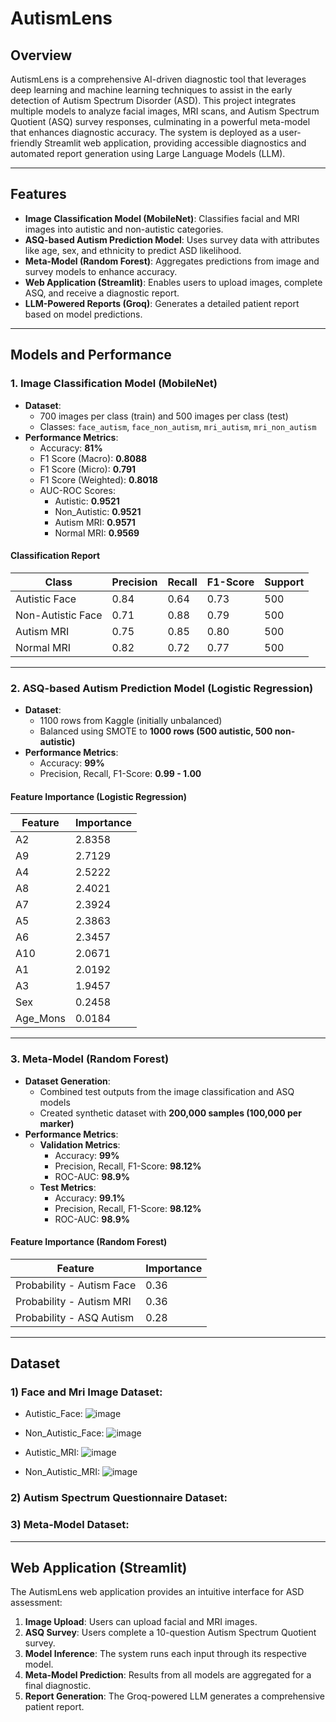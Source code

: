 # AutismLens

## Overview
AutismLens is a comprehensive AI-driven diagnostic tool that leverages deep learning and machine learning techniques to assist in the early detection of Autism Spectrum Disorder (ASD). This project integrates multiple models to analyze facial images, MRI scans, and Autism Spectrum Quotient (ASQ) survey responses, culminating in a powerful meta-model that enhances diagnostic accuracy. The system is deployed as a user-friendly Streamlit web application, providing accessible diagnostics and automated report generation using Large Language Models (LLM).

--- 

## Features
- **Image Classification Model (MobileNet)**: Classifies facial and MRI images into autistic and non-autistic categories.
- **ASQ-based Autism Prediction Model**: Uses survey data with attributes like age, sex, and ethnicity to predict ASD likelihood.
- **Meta-Model (Random Forest)**: Aggregates predictions from image and survey models to enhance accuracy.
- **Web Application (Streamlit)**: Enables users to upload images, complete ASQ, and receive a diagnostic report.
- **LLM-Powered Reports (Groq)**: Generates a detailed patient report based on model predictions.

---

## Models and Performance

### 1. **Image Classification Model (MobileNet)**
- **Dataset**:
  - 700 images per class (train) and 500 images per class (test)
  - Classes: `face_autism`, `face_non_autism`, `mri_autism`, `mri_non_autism`
- **Performance Metrics**:
  - Accuracy: **81%**
  - F1 Score (Macro): **0.8088**
  - F1 Score (Micro): **0.791**
  - F1 Score (Weighted): **0.8018**
  - AUC-ROC Scores:
    - Autistic: **0.9521**
    - Non_Autistic: **0.9521**
    - Autism MRI: **0.9571**
    - Normal MRI: **0.9569**

#### Classification Report
| Class | Precision | Recall | F1-Score | Support |
|---|---|---|---|---|
| Autistic Face | 0.84 | 0.64 | 0.73 | 500 |
| Non-Autistic Face | 0.71 | 0.88 | 0.79 | 500 |
| Autism MRI | 0.75 | 0.85 | 0.80 | 500 |
| Normal MRI | 0.82 | 0.72 | 0.77 | 500 |

---

### 2. **ASQ-based Autism Prediction Model (Logistic Regression)**
- **Dataset**:
  - 1100 rows from Kaggle (initially unbalanced)
  - Balanced using SMOTE to **1000 rows (500 autistic, 500 non-autistic)**
- **Performance Metrics**:
  - Accuracy: **99%**
  - Precision, Recall, F1-Score: **0.99 - 1.00**

#### Feature Importance (Logistic Regression)
| Feature | Importance |
|---|---|
| A2 | 2.8358 |
| A9 | 2.7129 |
| A4 | 2.5222 |
| A8 | 2.4021 |
| A7 | 2.3924 |
| A5 | 2.3863 |
| A6 | 2.3457 |
| A10 | 2.0671 |
| A1 | 2.0192 |
| A3 | 1.9457 |
| Sex | 0.2458 |
| Age_Mons | 0.0184 |

---

### 3. **Meta-Model (Random Forest)**
- **Dataset Generation**:
  - Combined test outputs from the image classification and ASQ models
  - Created synthetic dataset with **200,000 samples (100,000 per marker)**
- **Performance Metrics**:
  - **Validation Metrics**:
    - Accuracy: **99%**
    - Precision, Recall, F1-Score: **98.12%**
    - ROC-AUC: **98.9%**
  - **Test Metrics**:
    - Accuracy: **99.1%**
    - Precision, Recall, F1-Score: **98.12%**
    - ROC-AUC: **98.9%**

#### Feature Importance (Random Forest)
| Feature | Importance |
|---|---|
| Probability - Autism Face | 0.36 |
| Probability - Autism MRI | 0.36 |
| Probability - ASQ Autism | 0.28 |

---

## Dataset

### 1) Face and Mri Image Dataset:
- Autistic_Face:
![image](https://github.com/user-attachments/assets/4230468f-188b-48c7-b46c-40d7b2468f26)

- Non_Autistic_Face:
![image](https://github.com/user-attachments/assets/46832fe9-a939-4d18-94f3-29a6219eb19b)

- Autistic_MRI:
![image](https://github.com/user-attachments/assets/8aaacdc5-b52c-44b9-bff6-38bb7cb7f96a)

- Non_Autistic_MRI:
![image](https://github.com/user-attachments/assets/70d67267-c51a-46b9-b4d0-02a98be6537c)

### 2) Autism Spectrum Questionnaire Dataset:

### 3) Meta-Model Dataset:

---

## Web Application (Streamlit)
The AutismLens web application provides an intuitive interface for ASD assessment:
1. **Image Upload**: Users can upload facial and MRI images.
2. **ASQ Survey**: Users complete a 10-question Autism Spectrum Quotient survey.
3. **Model Inference**: The system runs each input through its respective model.
4. **Meta-Model Prediction**: Results from all models are aggregated for a final diagnostic.
5. **Report Generation**: The Groq-powered LLM generates a comprehensive patient report.
